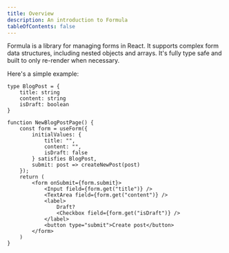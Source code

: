 ```yaml
---
title: Overview
description: An introduction to Formula
tableOfContents: false
---
```


Formula is a library for managing forms in React. It supports complex form data structures, including nested objects and
arrays. It's fully type safe and built to only re-render when necessary.

Here's a simple example:

```tsx
type BlogPost = {
    title: string
    content: string
    isDraft: boolean
}

function NewBlogPostPage() {
    const form = useForm({
        initialValues: {
            title: "",
            content: "",
            isDraft: false
        } satisfies BlogPost,
        submit: post => createNewPost(post)
    });
    return (
        <form onSubmit={form.submit}>
            <Input field={form.get("title")} />
            <TextArea field={form.get("content")} />
            <label>
                Draft?
                <Checkbox field={form.get("isDraft")} />
            </label>
            <button type="submit">Create post</button>
        </form>
    )
}
```
